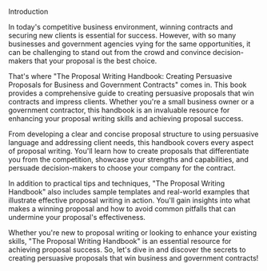Introduction

In today's competitive business environment, winning contracts and securing new clients is essential for success. However, with so many businesses and government agencies vying for the same opportunities, it can be challenging to stand out from the crowd and convince decision-makers that your proposal is the best choice.

That's where "The Proposal Writing Handbook: Creating Persuasive Proposals for Business and Government Contracts" comes in. This book provides a comprehensive guide to creating persuasive proposals that win contracts and impress clients. Whether you're a small business owner or a government contractor, this handbook is an invaluable resource for enhancing your proposal writing skills and achieving proposal success.

From developing a clear and concise proposal structure to using persuasive language and addressing client needs, this handbook covers every aspect of proposal writing. You'll learn how to create proposals that differentiate you from the competition, showcase your strengths and capabilities, and persuade decision-makers to choose your company for the contract.

In addition to practical tips and techniques, "The Proposal Writing Handbook" also includes sample templates and real-world examples that illustrate effective proposal writing in action. You'll gain insights into what makes a winning proposal and how to avoid common pitfalls that can undermine your proposal's effectiveness.

Whether you're new to proposal writing or looking to enhance your existing skills, "The Proposal Writing Handbook" is an essential resource for achieving proposal success. So, let's dive in and discover the secrets to creating persuasive proposals that win business and government contracts!
